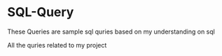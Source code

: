 # SQL-Query


These Queries are sample sql quries based on my understanding on sql 

All the quries related to my project

